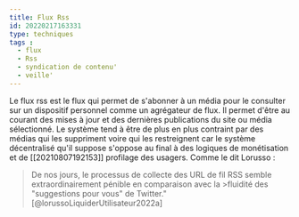 ```yaml
---
title: Flux Rss
id: 20220217163331
type: techniques 
tags :
  - flux
  - Rss
  - syndication de contenu'
  - veille'
---
```


Le flux rss est le flux qui permet de s'abonner à un média pour le consulter sur un dispositif personnel comme un agrégateur de flux. 
Il permet d'être au courant des mises à jour et des dernières publications du site ou média sélectionné.
Le système tend à être de plus en plus contraint par des médias qui les suppriment voire qui les restreignent car le système décentralisé qu'il suppose s'oppose au final à des logiques de monétisation et de [[20210807192153]] profilage  des usagers.
Comme le dit Lorusso :
>De nos jours, le processus de collecte des URL de fil RSS semble extraordinairement pénible en comparaison avec la >fluidité des "suggestions pour vous" de Twitter." [@lorussoLiquiderUtilisateur2022a]
